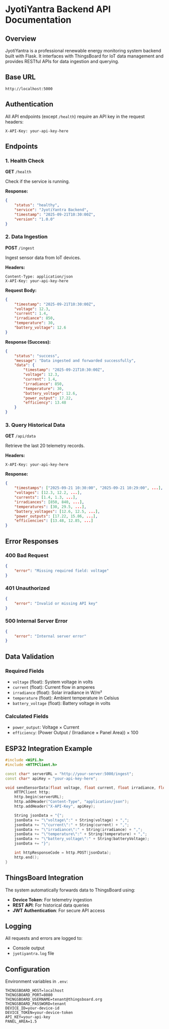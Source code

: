 # JyotiYantra Backend API Documentation

## Overview
JyotiYantra is a professional renewable energy monitoring system backend built with Flask. It interfaces with ThingsBoard for IoT data management and provides RESTful APIs for data ingestion and querying.

## Base URL
```
http://localhost:5000
```

## Authentication
All API endpoints (except `/health`) require an API key in the request headers:
```
X-API-Key: your-api-key-here
```

## Endpoints

### 1. Health Check
**GET** `/health`

Check if the service is running.

**Response:**
```json
{
    "status": "healthy",
    "service": "JyotiYantra Backend",
    "timestamp": "2025-09-21T10:30:00Z",
    "version": "1.0.0"
}
```

### 2. Data Ingestion
**POST** `/ingest`

Ingest sensor data from IoT devices.

**Headers:**
```
Content-Type: application/json
X-API-Key: your-api-key-here
```

**Request Body:**
```json
{
    "timestamp": "2025-09-21T10:30:00Z",
    "voltage": 12.3,
    "current": 1.4,
    "irradiance": 850,
    "temperature": 30,
    "battery_voltage": 12.6
}
```

**Response (Success):**
```json
{
    "status": "success",
    "message": "Data ingested and forwarded successfully",
    "data": {
        "timestamp": "2025-09-21T10:30:00Z",
        "voltage": 12.3,
        "current": 1.4,
        "irradiance": 850,
        "temperature": 30,
        "battery_voltage": 12.6,
        "power_output": 17.22,
        "efficiency": 13.48
    }
}
```

### 3. Query Historical Data
**GET** `/api/data`

Retrieve the last 20 telemetry records.

**Headers:**
```
X-API-Key: your-api-key-here
```

**Response:**
```json
{
    "timestamps": ["2025-09-21 10:30:00", "2025-09-21 10:29:00", ...],
    "voltages": [12.3, 12.2, ...],
    "currents": [1.4, 1.3, ...],
    "irradiances": [850, 840, ...],
    "temperatures": [30, 29.5, ...],
    "battery_voltages": [12.6, 12.5, ...],
    "power_outputs": [17.22, 15.86, ...],
    "efficiencies": [13.48, 12.85, ...]
}
```

## Error Responses

### 400 Bad Request
```json
{
    "error": "Missing required field: voltage"
}
```

### 401 Unauthorized
```json
{
    "error": "Invalid or missing API key"
}
```

### 500 Internal Server Error
```json
{
    "error": "Internal server error"
}
```

## Data Validation

### Required Fields
- `voltage` (float): System voltage in volts
- `current` (float): Current flow in amperes
- `irradiance` (float): Solar irradiance in W/m²
- `temperature` (float): Ambient temperature in Celsius
- `battery_voltage` (float): Battery voltage in volts

### Calculated Fields
- `power_output`: Voltage × Current
- `efficiency`: (Power Output / (Irradiance × Panel Area)) × 100

## ESP32 Integration Example

```cpp
#include <WiFi.h>
#include <HTTPClient.h>

const char* serverURL = "http://your-server:5000/ingest";
const char* apiKey = "your-api-key-here";

void sendSensorData(float voltage, float current, float irradiance, float temperature, float batteryVoltage) {
    HTTPClient http;
    http.begin(serverURL);
    http.addHeader("Content-Type", "application/json");
    http.addHeader("X-API-Key", apiKey);

    String jsonData = "{";
    jsonData += "\"voltage\":" + String(voltage) + ",";
    jsonData += "\"current\":" + String(current) + ",";
    jsonData += "\"irradiance\":" + String(irradiance) + ",";
    jsonData += "\"temperature\":" + String(temperature) + ",";
    jsonData += "\"battery_voltage\":" + String(batteryVoltage);
    jsonData += "}";

    int httpResponseCode = http.POST(jsonData);
    http.end();
}
```

## ThingsBoard Integration

The system automatically forwards data to ThingsBoard using:
- **Device Token**: For telemetry ingestion
- **REST API**: For historical data queries
- **JWT Authentication**: For secure API access

## Logging

All requests and errors are logged to:
- Console output
- `jyotiyantra.log` file

## Configuration

Environment variables in `.env`:
```env
THINGSBOARD_HOST=localhost
THINGSBOARD_PORT=8080
THINGSBOARD_USERNAME=tenant@thingsboard.org
THINGSBOARD_PASSWORD=tenant
DEVICE_ID=your-device-id
DEVICE_TOKEN=your-device-token
API_KEY=your-api-key
PANEL_AREA=1.5
```
